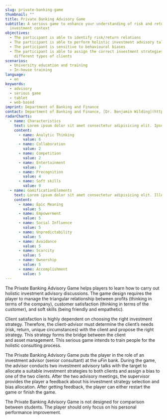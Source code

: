 ```yaml
---
slug: private-banking-game
thumbnail: ""
title: Private Banking Advisory Game
subtitle: A serious game to enhance your understanding of risk and return in an
  investment context
objectives:
  - The participant is able to identify risk/return relations​
  - The participant is able to perform holistic investment advisory talks​
  - The participant is sensitive to behavioural biases​
  - The participant is able to assign the correct investment strategies for
    different types of clients
scenarios:
  - University education and training
  - In-house training
language:
  - en
keywords:
  - advisory
  - serious game
  - tablet
  - web-based
imprint: Department of Banking and Finance
contact: Department of Banking and Finance, [Dr. Benjamin Wilding](https://www.bf.uzh.ch/de/persons/wilding-benjamin)
radarCharts:
  - name: Characteristics
    text: Lorem ipsum dolor sit amet consectetur adipisicing elit. Ipsum blanditiis corrupti porro tempore necessitatibus dolorem dolor, animi nihil nam pariatur libero quos commodi iste ipsa quae adipisci qui suscipit. Sint?
    content:
      - name: Analytic Thinking
        value: 6
      - name: Collaboration
        value: 2
      - name: Competition
        value: 2
      - name: Entertainment
        value: 7
      - name: Precognition
        value: 4
      - name: Soft skills
        value: 9
  - name: GamificationElements
    text: Lorem ipsum dolor sit amet consectetur adipisicing elit. Illum sint consequuntur, id ducimus eius aperiam dicta sapiente, error et obcaecati temporibus soluta molestias placeat. Ad quisquam impedit beatae libero quam!
    content:
      - name: Epic Meaning
        value: 5
      - name: Empowerment
        value: 5
      - name: Social Influence
        value: 5
      - name: Unpredictability
        value: 5
      - name: Avoidance
        value: 5
      - name: Scarcity
        value: 5
      - name: Ownership
        value: 5
      - name: Accomplishment
        value: 5
---
```


The Private Banking Advisory Game helps players to learn how to carry out holistic investment advisory discussions. The game design requires the player to manage the triangular relationship between profits (thinking in terms of the company), customer satisfaction (thinking in terms of the customer), and soft skills (being friendly and empathetic).​

Client satisfaction is highly dependent on choosing the right investment strategy. Therefore, the client-advisor must determine the client’s needs (risk, return, unique circumstances) with the client and propose the right strategy. This strategy forms the bridge between the client and asset management. This serious game intends to train people for the holistic consulting process.​

​The Private Banking Advisory Game puts the player in the role of an investment advisor (senior consultant) at the *uFin* bank. During the game, the advisor conducts two investment advisory talks with the target to allocate a suitable investment strategies to both clients and assign a bias to one of the two clients. After the two advisory meetings, the supervisor provides the player a feedback about his investment strategy selection and bias allocation. After getting feedback, the player can either restart the game or finish the game.​

​The Private Banking Advisory Game is not designed for comparison between students. The player should only focus on his personal performance improvement.
